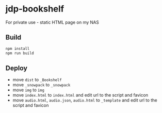 # jdp-bookshelf

For private use - static HTML page on my NAS

## Build

```cmd
npm install
npm run build
```

## Deploy

- move `dist` to `_Bookshelf`
- move `_snowpack` to `_snowpack`
- move `img` to `img`
- move `index.html` to `index.html` and edit url to the script and favicon
- move `audio.html`, `audio.json`, `audio.html` to `_template` and edit url to the script and favicon
